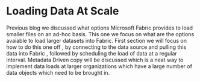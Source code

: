 #  Loading Data At Scale
Previous blog we discussed what options Microsoft Fabric provides to load smaller files on an ad-hoc basis. This one we focus on what are the options avaiable to load larger datasets into Fabric. First section we will focus on how to do this one off , by connecting to the data source and pulling this data into Fabric , followed by scheduling the load of data at a regular interval. Metadata Driven copy will be discussed which is a neat way to implement data loads at larger organizations which have a large number of data objects which need to be brought in.

